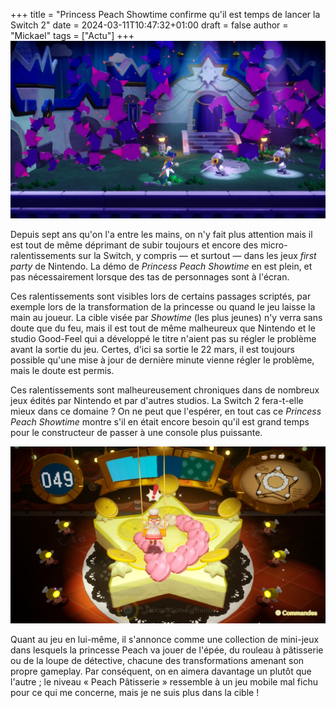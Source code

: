 +++
title = "Princess Peach Showtime confirme qu'il est temps de lancer la Switch 2"
date = 2024-03-11T10:47:32+01:00
draft = false
author = "Mickael"
tags = ["Actu"]
+++
![Peach Épéiste](Peachepee.jpeg "Image : Nintendo")


Depuis sept ans qu'on l'a entre les mains, on n'y fait plus attention mais il est tout de même déprimant de subir toujours et encore des micro-ralentissements sur la Switch, y compris — et surtout — dans les jeux *first party* de Nintendo. La démo de *Princess Peach Showtime* en est plein, et pas nécessairement lorsque des tas de personnages sont à l'écran.

Ces ralentissements sont visibles lors de certains passages scriptés, par exemple lors de la transformation de la princesse ou quand le jeu laisse la main au joueur. La cible visée par *Showtime* (les plus jeunes) n'y verra sans doute que du feu, mais il est tout de même malheureux que Nintendo et le studio Good-Feel qui a développé le titre n'aient pas su régler le problème avant la sortie du jeu. Certes, d'ici sa sortie le 22 mars, il est toujours possible qu'une mise à jour de dernière minute vienne régler le problème, mais le doute est permis.

Ces ralentissements sont malheureusement chroniques dans de nombreux jeux édités par Nintendo et par d'autres studios. La Switch 2 fera-t-elle mieux dans ce domaine ? On ne peut que l'espérer, en tout cas ce *Princess Peach Showtime* montre s'il en était encore besoin qu'il est grand temps pour le constructeur de passer à une console plus puissante.

![Peach Pâtisserie](peachpatisserie.jpeg "Image : Nintendo")

Quant au jeu en lui-même, il s'annonce comme une collection de mini-jeux dans lesquels la princesse Peach va jouer de l'épée, du rouleau à pâtisserie ou de la loupe de détective, chacune des transformations amenant son propre gameplay. Par conséquent, on en aimera davantage un plutôt que l'autre ; le niveau « Peach Pâtisserie » ressemble à un jeu mobile mal fichu pour ce qui me concerne, mais je ne suis plus dans la cible !